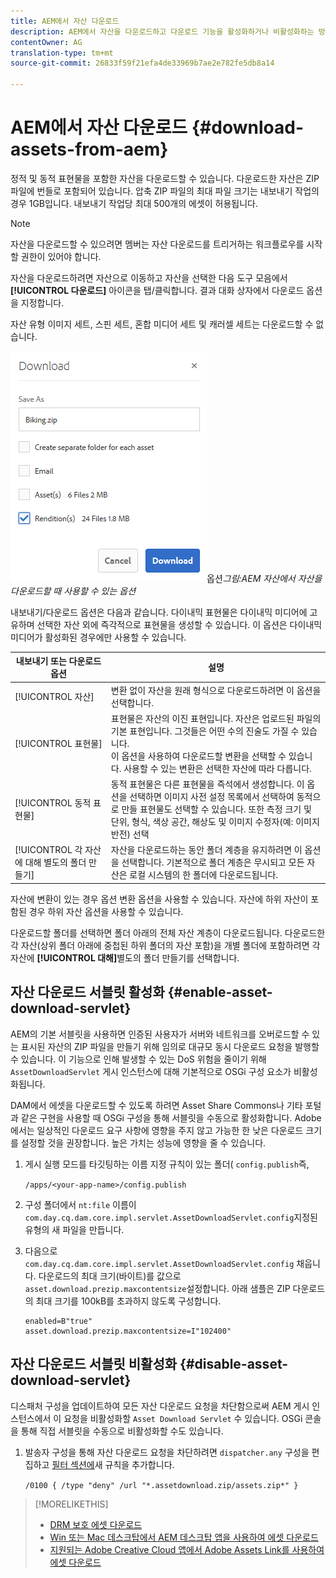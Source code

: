```yaml
---
title: AEM에서 자산 다운로드
description: AEM에서 자산을 다운로드하고 다운로드 기능을 활성화하거나 비활성화하는 방법에 대해 알아봅니다.
contentOwner: AG
translation-type: tm+mt
source-git-commit: 26833f59f21efa4de33969b7ae2e782fe5db8a14

---
```



# AEM에서 자산 다운로드 {#download-assets-from-aem}

정적 및 동적 표현물을 포함한 자산을 다운로드할 수 있습니다. 다운로드한 자산은 ZIP 파일에 번들로 포함되어 있습니다. 압축 ZIP 파일의 최대 파일 크기는 내보내기 작업의 경우 1GB입니다. 내보내기 작업당 최대 500개의 에셋이 허용됩니다.

>[!NOTE]
>
>자산을 다운로드할 수 있으려면 멤버는 자산 다운로드를 트리거하는 워크플로우를 시작할 권한이 있어야 합니다.

자산을 다운로드하려면 자산으로 이동하고 자산을 선택한 다음 도구 모음에서 **[!UICONTROL 다운로드]** 아이콘을 탭/클릭합니다. 결과 대화 상자에서 다운로드 옵션을 지정합니다.

자산 유형 이미지 세트, 스핀 세트, 혼합 미디어 세트 및 캐러셀 세트는 다운로드할 수 없습니다.

![AEM 자산에서 자산을 다운로드할 때 사용할 수 있는](assets/asset_download_dialog.png)옵션&#x200B;*그림:AEM 자산에서 자산을 다운로드할 때 사용할 수 있는 옵션*

내보내기/다운로드 옵션은 다음과 같습니다. 다이내믹 표현물은 다이내믹 미디어에 고유하며 선택한 자산 외에 즉각적으로 표현물을 생성할 수 있습니다. 이 옵션은 다이내믹 미디어가 활성화된 경우에만 사용할 수 있습니다.

| 내보내기 또는 다운로드 옵션 | 설명 |
|---|---|
| [!UICONTROL 자산] | 변환 없이 자산을 원래 형식으로 다운로드하려면 이 옵션을 선택합니다. |
| [!UICONTROL 표현물] | 표현물은 자산의 이진 표현입니다. 자산은 업로드된 파일의 기본 표현입니다. 그것들은 어떤 수의 진술도 가질 수 있습니다. <br> 이 옵션을 사용하여 다운로드할 변환을 선택할 수 있습니다. 사용할 수 있는 변환은 선택한 자산에 따라 다릅니다. |
| [!UICONTROL 동적 표현물] | 동적 표현물은 다른 표현물을 즉석에서 생성합니다. 이 옵션을 선택하면 이미지 사전 설정 목록에서 선택하여 동적으로 만들 표현물도 선택할 수 있습니다. 또한 측정 크기 및 단위, 형식, 색상 공간, 해상도 및 이미지 수정자(예: 이미지 반전) 선택 |
| [!UICONTROL 각 자산에 대해 별도의 폴더 만들기] | 자산을 다운로드하는 동안 폴더 계층을 유지하려면 이 옵션을 선택합니다. 기본적으로 폴더 계층은 무시되고 모든 자산은 로컬 시스템의 한 폴더에 다운로드됩니다. |

자산에 변환이 있는 경우 옵션 변환 옵션을 사용할 수 있습니다. 자산에 하위 자산이 포함된 경우 하위 자산 옵션을 사용할 수 있습니다.

다운로드할 폴더를 선택하면 폴더 아래의 전체 자산 계층이 다운로드됩니다. 다운로드한 각 자산(상위 폴더 아래에 중첩된 하위 폴더의 자산 포함)을 개별 폴더에 포함하려면 각 자산에 **[!UICONTROL 대해]**&#x200B;별도의 폴더 만들기를 선택합니다.

## 자산 다운로드 서블릿 활성화 {#enable-asset-download-servlet}

AEM의 기본 서블릿을 사용하면 인증된 사용자가 서버와 네트워크를 오버로드할 수 있는 표시된 자산의 ZIP 파일을 만들기 위해 임의로 대규모 동시 다운로드 요청을 발행할 수 있습니다. 이 기능으로 인해 발생할 수 있는 DoS 위험을 줄이기 위해 `AssetDownloadServlet` 게시 인스턴스에 대해 기본적으로 OSGi 구성 요소가 비활성화됩니다.

DAM에서 에셋을 다운로드할 수 있도록 하려면 Asset Share Commons나 기타 포털과 같은 구현을 사용할 때 OSGi 구성을 통해 서블릿을 수동으로 활성화합니다. Adobe에서는 일상적인 다운로드 요구 사항에 영향을 주지 않고 가능한 한 낮은 다운로드 크기를 설정할 것을 권장합니다. 높은 가치는 성능에 영향을 줄 수 있습니다.

1. 게시 실행 모드를 타깃팅하는 이름 지정 규칙이 있는 폴더( `config.publish`즉,

   `/apps/<your-app-name>/config.publish`

1. 구성 폴더에서 `nt:file` 이름이 `com.day.cq.dam.core.impl.servlet.AssetDownloadServlet.config`지정된 유형의 새 파일을 만듭니다.
1. 다음으로 `com.day.cq.dam.core.impl.servlet.AssetDownloadServlet.config` 채웁니다. 다운로드의 최대 크기(바이트)를 값으로 `asset.download.prezip.maxcontentsize`설정합니다. 아래 샘플은 ZIP 다운로드의 최대 크기를 100kB를 초과하지 않도록 구성합니다.

   ```
   enabled=B"true"
   asset.download.prezip.maxcontentsize=I"102400"
   ```

## 자산 다운로드 서블릿 비활성화 {#disable-asset-download-servlet}

디스패처 구성을 업데이트하여 모든 자산 다운로드 요청을 차단함으로써 AEM 게시 인스턴스에서 이 요청을 비활성화할 `Asset Download Servlet` 수 있습니다. OSGi 콘솔을 통해 직접 서블릿을 수동으로 비활성화할 수도 있습니다.

1. 발송자 구성을 통해 자산 다운로드 요청을 차단하려면 `dispatcher.any` 구성을 편집하고 [필터 섹션에](https://docs.adobe.com/content/help/en/experience-manager-dispatcher/using/configuring/dispatcher-configuration.html#defining-a-filter)새 규칙을 추가합니다.

   `/0100 { /type "deny" /url "*.assetdownload.zip/assets.zip*" }`

>[!MORELIKETHIS]
>
>* [DRM 보호 에셋 다운로드](drm.md)
>* [Win 또는 Mac 데스크탑에서 AEM 데스크탑 앱을 사용하여 에셋 다운로드](https://helpx.adobe.com/experience-manager/desktop-app/aem-desktop-app.html)
>* [지원되는 Adobe Creative Cloud 앱에서 Adobe Assets Link를 사용하여 에셋 다운로드](https://helpx.adobe.com/enterprise/using/manage-assets-using-adobe-asset-link.html)


<!-- FULL ARTICLE ARCHIVE IS BELOW 

You can download assets including static and dynamic renditions. Alternatively, you can send emails with links to assets directly from AEM Assets. Downloaded assets are bundled in a ZIP file. The compressed ZIP file has a maximum file size of 1 GB for the export job. You are allowed a maximum of 500 total assets per export job.

>[!NOTE]
>
>Recipients of emails must be members of the `dam-users` group to access the ZIP download link in the email message. To be able to download the assets, the members must have permissions to launch workflows that trigger downloading of assets.

To download assets, navigate to an asset, select the asset, and tap/click the **[!UICONTROL Download]** icon from the toolbar. In the resulting dialog, specify your download options.

The asset types Image Sets, Spin Sets, Mixed Media Sets, and Carousel Sets cannot be downloaded.

![Available options when downloading assets from AEM Assets](assets/asset_download_dialog.png)
*Figure: Available options when downloading assets from AEM Assets*

The following are the Export/Download options. Dynamic renditions are unique to Dynamic Media and let you generate renditions on-the-fly in addition to the asset you selected - that option is only available if you have Dynamic Media enabled.

|Export or download options|Descriptions|
|---|---|
| [!UICONTROL Assets]| Select this to download the asset in its original form without any renditions.|
| [!UICONTROL Renditions] |A rendition is the binary representation of an asset. Assets have a primary representation - that of the uploaded file. They can have any number of representations. <br> With this option, you can select the renditions you want downloaded. The renditions available depend on the asset you select.|
| [!UICONTROL Dynamic Renditions] |A dynamic rendition generates other renditions on-the-fly. When you select this option, you also select the renditions you want to create dynamically by selecting from the image presets list. In addition, you can select the size and unit of measurement, format, color space, resolution, and any image modifiers (for example to invert the image)|
| [!UICONTROL Email] |An email notification is sent to the user. Standard emails templates are available at the following locations:<ul><li>`/libs/settings/dam/workflow/notification/email/downloadasset`</li><li>`/libs/settings/dam/workflow/notification/email/transientworkflowcompleted`</li></ul> Templates that you customize during deployment should be present at these locations: <ul><li>`/apps/settings/dam/workflow/notification/email/downloadasset`</li><li>`/apps/settings/dam/workflow/notification/email/transientworkflowcompleted`</li></ul>You can store tenant-specific custom templates at these locations:<ul><li>`/conf/<tenant_specific_config_root>/settings/dam/workflow/notification/email/downloadasset`</li><li>`/conf/<tenant_specific_config_root>/settings/dam/workflow/notification/email/transientworkflowcompleted`</li></ul>|
| [!UICONTROL Create separate folder for each asset] |Select this to preserve the folder hierarchy while downloading assets. By default, the folder hierarchy is ignored and all assets are downloaded in one folder in your local system.|

The option renditions option is available if the asset has any renditions. The subassets option is available if the asset includes subassets.

When you select a folder to download, the complete asset hierarchy under the folder is downloaded. To include each asset you download (including assets in child folders nested under the parent folder) in an individual folder, select **[!UICONTROL Create separate folder for each asset]**.

## Enable asset download servlet {#enable-asset-download-servlet}

The default servlet in AEM allows authenticated users to issue arbitrarily-large, concurrent download requests for creating ZIP files of assets visible to them that can overload the server and the network. To mitigate potential DoS risks caused by this feature, `AssetDownloadServlet` OSGi component is disabled by default for publish instances.

To allow downloading assets from your DAM, say when using something like Asset Share Commons or other portal-like implementation, manually enable the servlet via an OSGi configuration. Adobe recommends setting the permissible download size as low as possible without affecting the day-to-day download requirements. A high value may impact performance.

1. Create a folder with a naming convention that targets the publish runmode, that is, `config.publish`:

   `/apps/<your-app-name>/config.publish`

1. In the config folder, create a new file of type `nt:file` named `com.day.cq.dam.core.impl.servlet.AssetDownloadServlet.config`.
1. Populate `com.day.cq.dam.core.impl.servlet.AssetDownloadServlet.config` with the following. Sets a maximum size (in bytes) for the download as value of `asset.download.prezip.maxcontentsize`. The below sample configures the maximum size of the ZIP download to not exceed 100 kB.

   ```
   enabled=B"true"
   asset.download.prezip.maxcontentsize=I"102400"
   ```

## Disable asset download servlet {#disable-asset-download-servlet}

The `Asset Download Servlet` can be disabled on an AEM Publish instances by updating the dispatcher configuration to block any asset download requests. The servlet can also be manually disabled via the OSGi console directly.

1. To block asset download requests via a dispatcher configuration edit the `dispatcher.any` configuration and add a new rule to the [filter section](https://docs.adobe.com/content/help/en/experience-manager-dispatcher/using/configuring/dispatcher-configuration.html#defining-a-filter).

   `/0100 { /type "deny" /url "*.assetdownload.zip/assets.zip*" }`

>[!MORELIKETHIS]
>
>* [Download DRM protected assets](drm.md)
>* [Download assets using AEM desktop app on Win or Mac desktop](https://helpx.adobe.com/experience-manager/desktop-app/aem-desktop-app.html)
>* [Download assets using Adobe Assets Link from within the supported Adobe Creative Cloud apps](https://helpx.adobe.com/enterprise/using/manage-assets-using-adobe-asset-link.html)


-->
